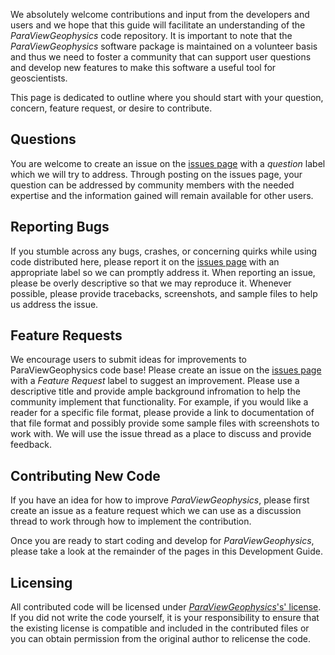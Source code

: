 

We absolutely welcome contributions and input from the developers and users and we hope that this guide will facilitate an understanding of the *ParaViewGeophysics* code repository. It is important to note that the *ParaViewGeophysics* software package is maintained on a volunteer basis and thus we need to foster a community that can support user questions and develop new features to make this software a useful tool for geoscientists.

This page is dedicated to outline where you should start with your question, concern, feature request, or desire to contribute.

## Questions
You are welcome to create an issue on the [issues page](https://github.com/banesullivan/ParaViewGeophysics/issues) with a *question* label which we will try to address. Through posting on the issues page, your question can be addressed by community members with the needed expertise and the information gained will remain available for other users.

## Reporting Bugs

If you stumble across any bugs, crashes, or concerning quirks while using code distributed here, please report it on the [issues page](https://github.com/banesullivan/ParaViewGeophysics/issues) with an appropriate label so we can promptly address it.
When reporting an issue, please be overly descriptive so that we may reproduce it. Whenever possible, please provide tracebacks, screenshots, and sample files to help us address the issue.

## Feature Requests

We encourage users to submit ideas for improvements to ParaViewGeophysics code base! Please create an issue on the [issues page](https://github.com/banesullivan/ParaViewGeophysics/issues) with a *Feature Request* label to suggest an improvement.
Please use a descriptive title and provide ample background infromation to help the community implement that functionality. For example, if you would like a reader for a specific file format, please provide a link to documentation of that file format and possibly provide some sample files with screenshots to work with. We will use the issue thread as a place to discuss and provide feedback.

## Contributing New Code

If you have an idea for how to improve *ParaViewGeophysics*, please first create an issue as a feature request which we can use as a discussion thread to work through how to implement the contribution.

Once you are ready to start coding and develop for *ParaViewGeophysics*, please take a look at the remainder of the pages in this Development Guide.

## Licensing

All contributed code will be licensed under [*ParaViewGeophysics*'s' license](https://github.com/banesullivan/ParaViewGeophysics/blob/master/LICENSE). If you did not write the code yourself, it is your responsibility to ensure that the existing license is compatible and included in the contributed files or you can obtain permission from the original author to relicense the code.
